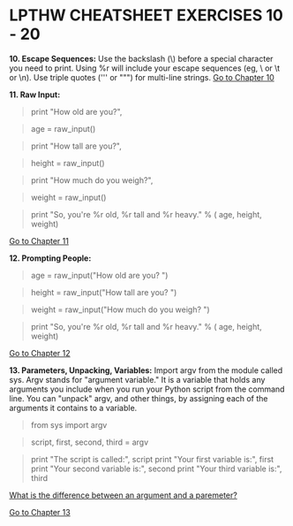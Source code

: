 LPTHW CHEATSHEET EXERCISES 10 - 20
=======
**10\. Escape Sequences:**
Use the backslash (\\) before a special character you need to print. Using %r will include your escape sequences (eg, \\ or \\t or \\n). Use triple quotes (''' or """) for multi-line strings. [Go to Chapter 10](http://learnpythonthehardway.org/book/ex10.html)


**11\. Raw Input:**
> print "How old are you?",

> age = raw_input()

> print "How tall are you?",

> height = raw_input()

> print "How much do you weigh?",

> weight = raw_input()

> print "So, you're %r old, %r tall and %r heavy." % (
    age, height, weight)
    
[Go to Chapter 11](http://learnpythonthehardway.org/book/ex11.html)


**12\. Prompting People:**
> age = raw_input("How old are you? ")

> height = raw_input("How tall are you? ")

> weight = raw_input("How much do you weigh? ")

> print "So, you're %r old, %r tall and %r heavy." % ( age, height, weight)

[Go to Chapter 12](http://learnpythonthehardway.org/book/ex12.html)


**13\. Parameters, Unpacking, Variables:**
Import argv from the module called sys. Argv stands for "argument variable." It is a variable that holds any arguments you include when you run your Python script from the command line. You can "unpack" argv, and other things, by assigning each of the arguments it contains to a variable.

>from sys import argv


>script, first, second, third = argv


>print "The script is called:", script
>print "Your first variable is:", first
>print "Your second variable is:", second
>print "Your third variable is:", third

[What is the difference between an argument and a paremeter?](http://stackoverflow.com/questions/3176310/difference-between-parameter-and-argument)

[Go to Chapter 13](http://learnpythonthehardway.org/book/ex13.html)
